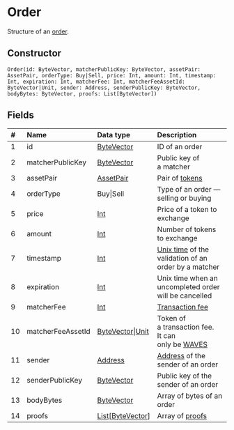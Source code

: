 # Order

Structure of an [order](/en/blockchain/binary-format/order-binary-format).

## Constructor

``` ride
Order(id: ByteVector, matcherPublicKey: ByteVector, assetPair: AssetPair, orderType: Buy|Sell, price: Int, amount: Int, timestamp: Int, expiration: Int, matcherFee: Int, matcherFeeAssetId: ByteVector|Unit, sender: Address, senderPublicKey: ByteVector, bodyBytes: ByteVector, proofs: List[ByteVector])
```

## Fields

|   #   | Name | Data type | Description |
| :--- | :--- | :--- | :--- |
| 1 | id | [ByteVector](/en/ride/data-types/byte-vector) | ID of an order |
| 2 | matcherPublicKey | [ByteVector](/en/ride/data-types/byte-vector) | Public key of a matcher |
| 3 | assetPair | [AssetPair](/en/ride/structures/common-structures/asset-pair) | Pair of [tokens](/en/blockchain/token) |
| 4 | orderType | Buy&#124;Sell | Type of an order — selling or buying |
| 5 | price | [Int](/en/ride/data-types/int) | Price of a token to exchange |
| 6 | amount | [Int](/en/ride/data-types/int) | Number of tokens to exchange |
| 7 | timestamp | [Int](/en/ride/data-types/int) | [Unix time](https://en.wikipedia.org/wiki/Unix_time) of the validation of an order by a matcher  |
| 8 | expiration | [Int](/en/ride/data-types/int) | Unix time when an uncompleted order will be cancelled |
| 9 | matcherFee | [Int](/en/ride/data-types/int) | [Transaction fee](/en/blockchain/transaction/transaction-fee) |
| 10 | matcherFeeAssetId | [ByteVector](/en/ride/data-types/byte-vector)&#124;[Unit](/en/ride/data-types/unit) | Token of a transaction fee.<br>It can only be [WAVES](/en/blockchain/token/waves) |
| 11 | sender | [Address](/en/ride/structures/common-structures/address) | [Address](/en/blockchain/account/address) of the sender of an order |
| 12 | senderPublicKey | [ByteVector](/en/ride/data-types/byte-vector) | Public key of the sender of an order |
| 13 | bodyBytes | [ByteVector](/en/ride/data-types/byte-vector) | Array of bytes of an order |
| 14 | proofs | [List](/en/ride/data-types/list)[[ByteVector](/en/ride/data-types/byte-vector)] | Array of [proofs](/en/blockchain/transaction/transaction-proof) |
